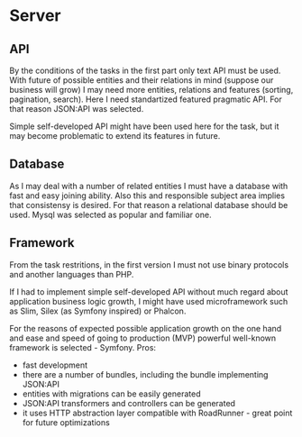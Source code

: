 # Server

## API

By the conditions of the tasks in the first part only text API must be used. 
With future of possible entities and their relations in mind (suppose our business will grow)
I may need more entities, relations and features (sorting, pagination, search).
Here I need standartized featured pragmatic API. For that reason JSON:API was selected.

Simple self-developed API might have been used here for the task, but it may become problematic
to extend its features in future.

## Database

As I may deal with a number of related entities I must have a database with fast and easy joining ability.
Also this and responsible subject area implies that consistensy is desired. 
For that reason a relational database should be used.
Mysql was selected as popular and familiar one.

## Framework

From the task restritions, in the first version I must not use binary protocols and another languages than PHP.

If I had to implement simple self-developed API without much regard about application business
logic growth, I might have used microframework such as Slim, Silex (as Symfony inspired) or Phalcon.

For the reasons of expected possible application growth on the one hand and ease and speed of 
going to production (MVP) powerful well-known framework is selected - Symfony.
Pros:
* fast development
* there are a number of bundles, including the bundle implementing JSON:API
* entities with migrations can be easily generated
* JSON:API transformers and controllers can be generated
* it uses HTTP abstraction layer compatible with RoadRunner - great point for future optimizations
